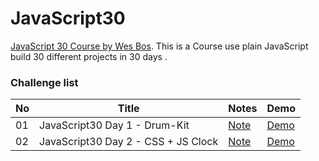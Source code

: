 # JavaScript30

[JavaScript 30 Course by Wes Bos](https://github.com/wesbos/JavaScript30). This is a Course use plain JavaScript build 30 different projects in 30 days .

### Challenge list

| No  | Title                               | Notes                                                                                          | Demo                                                                       |
| --- | ----------------------------------- | ---------------------------------------------------------------------------------------------- | -------------------------------------------------------------------------- |
| 01  | JavaScript30 Day 1 - Drum-Kit       | [Note](https://github.com/richiea1y/JavaScript30/blob/main/Day1-JavaScript-Drum-Kit/README.md) | [Demo](https://richiea1y.github.io/JavaScript30/Day1-JavaScript-Drum-Kit/) |
| 02  | JavaScript30 Day 2 - CSS + JS Clock | [Note](https://github.com/richiea1y/JavaScript30/blob/main/Day2-CSS%2BJS-Clock/README.md)      | [Demo](https://richiea1y.github.io/JavaScript30/Day2-CSS+JS-Clock/)        |
